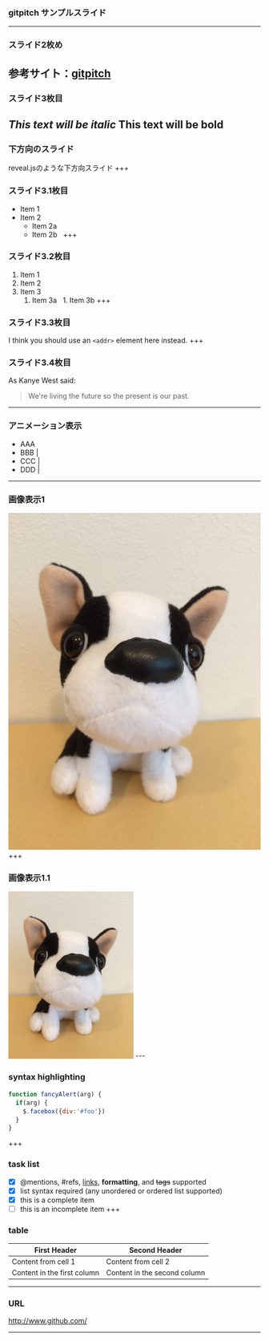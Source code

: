 ### gitpitch サンプルスライド

---

### スライド2枚め
参考サイト：[gitpitch](http://paiza.hatenablog.com/entry/2017/06/22/GitHub%E3%81%A0%E3%81%91%E3%81%A7%E8%B6%85%E9%AB%98%E6%A9%9F%E8%83%BD%E3%81%AA%E3%82%B9%E3%83%A9%E3%82%A4%E3%83%89%E8%B3%87%E6%96%99%E3%81%8C%E4%BD%9C%E3%82%8C%E3%82%8B%E3%80%8CGitPitch%E3%80%8D%E3%81%AE)
---

### スライド3枚目
*This text will be italic*
**This text will be bold**
---

### 下方向のスライド
reveal.jsのような下方向スライド
+++

### スライド3.1枚目

* Item 1
* Item 2
  * Item 2a
  * Item 2b
  
+++

### スライド3.2枚目
1. Item 1
1. Item 2
1. Item 3
   1. Item 3a
   1. Item 3b
+++

### スライド3.3枚目
I think you should use an
`<addr>` element here instead.
+++

### スライド3.4枚目
As Kanye West said:

> We're living the future so
> the present is our past.
---

### アニメーション表示
- AAA
- BBB |
- CCC |
- DDD |
---

### 画像表示1
![dog](/img/dog.JPG)
+++

### 画像表示1.1
<img src="/img/dog.JPG" title="dog" width="250">
---

### syntax highlighting
```javascript
function fancyAlert(arg) {
  if(arg) {
    $.facebox({div:'#foo'})
  }
}
```
+++

### task list

- [x] @mentions, #refs, [links](), **formatting**, and <del>tags</del> supported
- [x] list syntax required (any unordered or ordered list supported)
- [x] this is a complete item
- [ ] this is an incomplete item
+++

### table

First Header | Second Header
------------ | -------------
Content from cell 1 | Content from cell 2
Content in the first column | Content in the second column
---

### URL

http://www.github.com/

---
